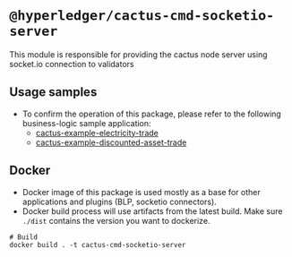 # `@hyperledger/cactus-cmd-socketio-server`

This module is responsible for providing the cactus node server using socket.io connection to validators

## Usage samples
- To confirm the operation of this package, please refer to the following business-logic sample application:
	- [cactus-example-electricity-trade](../../examples/cactus-example-electricity-trade)
	- [cactus-example-discounted-asset-trade](../../examples/cactus-example-discounted-asset-trade)

## Docker
- Docker image of this package is used mostly as a base for other applications and plugins (BLP, socketio connectors).
- Docker build process will use artifacts from the latest build. Make sure `./dist` contains the version you want to dockerize.

```
# Build
docker build . -t cactus-cmd-socketio-server
```